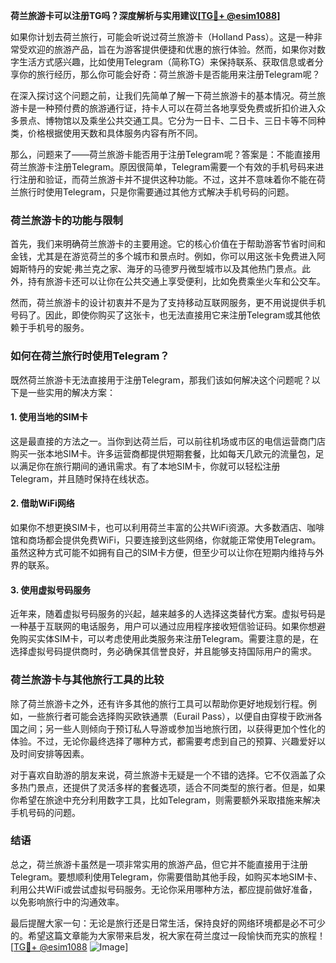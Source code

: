 **荷兰旅游卡可以注册TG吗？深度解析与实用建议[[TG💪+ @esim1088](https://t.me/s/esim1088)]**

如果你计划去荷兰旅行，可能会听说过荷兰旅游卡（Holland Pass）。这是一种非常受欢迎的旅游产品，旨在为游客提供便捷和优惠的旅行体验。然而，如果你对数字生活方式感兴趣，比如使用Telegram（简称TG）来保持联系、获取信息或者分享你的旅行经历，那么你可能会好奇：荷兰旅游卡是否能用来注册Telegram呢？

在深入探讨这个问题之前，让我们先简单了解一下荷兰旅游卡的基本情况。荷兰旅游卡是一种预付费的旅游通行证，持卡人可以在荷兰各地享受免费或折扣价进入众多景点、博物馆以及乘坐公共交通工具。它分为一日卡、二日卡、三日卡等不同种类，价格根据使用天数和具体服务内容有所不同。

那么，问题来了——荷兰旅游卡能否用于注册Telegram呢？答案是：不能直接用荷兰旅游卡注册Telegram。原因很简单，Telegram需要一个有效的手机号码来进行注册和验证，而荷兰旅游卡并不提供这种功能。不过，这并不意味着你不能在荷兰旅行时使用Telegram，只是你需要通过其他方式解决手机号码的问题。

### 荷兰旅游卡的功能与限制

首先，我们来明确荷兰旅游卡的主要用途。它的核心价值在于帮助游客节省时间和金钱，尤其是在游览荷兰的多个城市和景点时。例如，你可以用这张卡免费进入阿姆斯特丹的安妮·弗兰克之家、海牙的马德罗丹微型城市以及其他热门景点。此外，持有旅游卡还可以让你在公共交通上享受便利，比如免费乘坐火车和公交车。

然而，荷兰旅游卡的设计初衷并不是为了支持移动互联网服务，更不用说提供手机号码了。因此，即使你购买了这张卡，也无法直接用它来注册Telegram或其他依赖于手机号的服务。

### 如何在荷兰旅行时使用Telegram？

既然荷兰旅游卡无法直接用于注册Telegram，那我们该如何解决这个问题呢？以下是一些实用的解决方案：

#### 1. 使用当地的SIM卡
这是最直接的方法之一。当你到达荷兰后，可以前往机场或市区的电信运营商门店购买一张本地SIM卡。许多运营商都提供短期套餐，比如每天几欧元的流量包，足以满足你在旅行期间的通讯需求。有了本地SIM卡，你就可以轻松注册Telegram，并且随时保持在线状态。

#### 2. 借助WiFi网络
如果你不想更换SIM卡，也可以利用荷兰丰富的公共WiFi资源。大多数酒店、咖啡馆和商场都会提供免费WiFi，只要连接到这些网络，你就能正常使用Telegram。虽然这种方式可能不如拥有自己的SIM卡方便，但至少可以让你在短期内维持与外界的联系。

#### 3. 使用虚拟号码服务
近年来，随着虚拟号码服务的兴起，越来越多的人选择这类替代方案。虚拟号码是一种基于互联网的电话服务，用户可以通过应用程序接收短信验证码。如果你想避免购买实体SIM卡，可以考虑使用此类服务来注册Telegram。需要注意的是，在选择虚拟号码提供商时，务必确保其信誉良好，并且能够支持国际用户的需求。

### 荷兰旅游卡与其他旅行工具的比较

除了荷兰旅游卡之外，还有许多其他的旅行工具可以帮助你更好地规划行程。例如，一些旅行者可能会选择购买欧铁通票（Eurail Pass），以便自由穿梭于欧洲各国之间；另一些人则倾向于预订私人导游或参加当地旅行团，以获得更加个性化的体验。不过，无论你最终选择了哪种方式，都需要考虑到自己的预算、兴趣爱好以及时间安排等因素。

对于喜欢自助游的朋友来说，荷兰旅游卡无疑是一个不错的选择。它不仅涵盖了众多热门景点，还提供了灵活多样的套餐选项，适合不同类型的旅行者。但是，如果你希望在旅途中充分利用数字工具，比如Telegram，则需要额外采取措施来解决手机号码的问题。

### 结语

总之，荷兰旅游卡虽然是一项非常实用的旅游产品，但它并不能直接用于注册Telegram。要想顺利使用Telegram，你需要借助其他手段，如购买本地SIM卡、利用公共WiFi或尝试虚拟号码服务。无论你采用哪种方法，都应提前做好准备，以免影响旅行中的沟通效率。

最后提醒大家一句：无论是旅行还是日常生活，保持良好的网络环境都是必不可少的。希望这篇文章能为大家带来启发，祝大家在荷兰度过一段愉快而充实的旅程！[[TG💪+ @esim1088](https://t.me/s/esim1088) ![Image](https://i.postimg.cc/4NQfJmqS/Snipaste-2025-05-13-00-14-12.png)]
